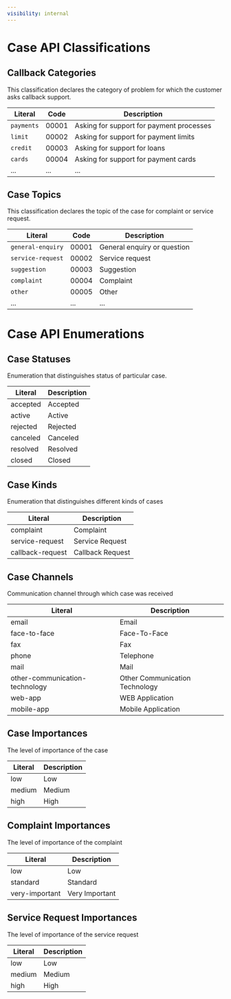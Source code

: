 ```yaml
---
visibility: internal
---
```

Case API Classifications
===============

Callback Categories
-----------------

This classification declares the category of problem for which the customer asks callback support.

Literal                       | Code   | Description
------------------------------|--------|-------------------------------------------
`payments`                    | 00001  | Asking for support for payment processes
`limit`                       | 00002  | Asking for support for payment limits
`credit`                      | 00003  | Asking for support for loans
`cards`                       | 00004  | Asking for support for payment cards
... | ... | ...

Case Topics
----------

This classification declares the topic of the case for complaint or service request.

Literal                       | Code   | Description
------------------------------|--------|-------------------------------------------
`general-enquiry`             | 00001  | General enquiry or question
`service-request`             | 00002  | Service request
`suggestion`                  | 00003  | Suggestion
`complaint`                   | 00004  | Complaint
`other`                       | 00005  | Other
... | ... | ...

Case API Enumerations
===============

Case Statuses
--------------

Enumeration that distinguishes status of particular case.

Literal           | Description
------------------|------------------------
accepted          | Accepted
active            | Active
rejected          | Rejected
canceled          | Canceled
resolved          | Resolved
closed            | Closed

Case Kinds
--------------

Enumeration that distinguishes different kinds of cases

Literal           | Description
------------------|------------------------
complaint         | Complaint
service-request   | Service Request
callback-request  | Callback Request

Case Channels
--------------

Communication channel through which case was received

Literal                        | Description
-------------------------------|------------------------
email                          | Email
face-to-face                   | Face-To-Face
fax                            | Fax
phone                          | Telephone
mail                           | Mail
other-communication-technology | Other Communication Technology
web-app                        | WEB Application
mobile-app                     | Mobile Application

Case Importances
--------------

The level of importance of the case

Literal           | Description
------------------|------------------------
low               | Low
medium            | Medium
high              | High


Complaint Importances
--------------

The level of importance of the complaint

Literal           | Description
------------------|------------------------
low               | Low
standard          | Standard
very-important    | Very Important

Service Request Importances
--------------

The level of importance of the service request

Literal           | Description
------------------|------------------------
low               | Low
medium            | Medium
high              | High
